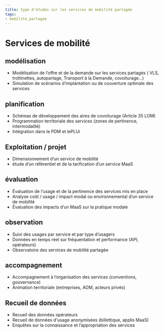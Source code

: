 ```yaml
---
title: type d'études sur les services de mobilité partagée
tags:
- mobilite_partagee
---
```

# Services de mobilité

## modélisation
- Modélisation de l’offre et de la demande sur les services partagés ( VLS, trottinettes, autopartage, Transport à la Demande, covoiturage...)
- Simulation de scénarios d’implantation ou de couverture optimale des services

## planification
- Schémas de développement des aires de covoiturage (Article 35 LOM)
- Programmation territoriale des services (zones de pertinence, intermodalité)
- Intégration dans le PDM et lePLUi

## Exploitation / projet
- Dimensionnement d’un service de mobilité
- étude d’un référentiel et de la tarification d’un service MaaS

## évaluation
- Évaluation de l’usage et de la pertinence des services mis en place
- Analyse coût / usage / impact modal ou environnemental d’un service de mobilité
- Évaluation des impacts d’un MaaS sur la pratique modale

## observation
- Suivi des usages par service et par type d’usagers
- Données en temps réel sur fréquentation et performance (API, opérateurs)
- Observatoire des services de mobilité partagée

## accompagnement
- Accompagnement à l’organisation des services (conventions, gouvernance)
- Animation territoriale (entreprises, AOM, acteurs privés)

## Recueil de données
- Recueil des données opérateurs
- Recueil de données d'usage anonymisées (billettique, applis MaaS)
- Enquêtes sur la connaissance et l’appropriation des services
